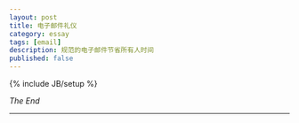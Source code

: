 ```yaml
---
layout: post
title: 电子邮件礼仪
category: essay
tags: [email]
description: 规范的电子邮件节省所有人时间
published: false
---
```

{% include JB/setup %}


*The End*

------
